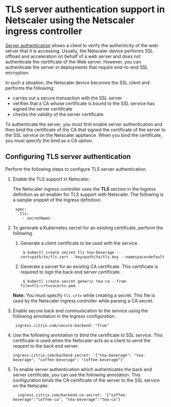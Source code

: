 # TLS server authentication support in Netscaler using the Netscaler ingress controller

[Server authentication](https://docs.citrix.com/en-us/citrix-adc/13/ssl/server-authentication.html) allows a client to verify the authenticity of the web server that it is accessing.
Usually, the Netscaler device performs SSL offload and acceleration on behalf of a web server and does not authenticate the certificate of the Web server. However, you can authenticate the server in deployments that require end-to-end SSL encryption.

In such a situation, the Netscaler device becomes the SSL client and performs the following:

- carries out a secure transaction with the SSL server
- verifies that a CA whose certificate is bound to the SSL service has signed the server certificate
- checks the validity of the server certificate.

To authenticate the server, you must first enable server authentication and then bind the certificate of the CA that signed the certificate of the server to the SSL service on the Netscaler appliance. When you bind the certificate, you must specify the bind as a CA option.

## Configuring TLS server authentication

Perform the following steps to configure TLS server authentication.

1. Enable the TLS support in Netscaler.

     The Netscaler ingress controller uses the **TLS** section in the Ingress definition as an enabler for TLS support with Netscaler.
     The following is a sample snippet of the Ingress definition:



        spec:
          tls:
           - secretName:

2. To generate a Kubernetes secret for an existing certificate, perform the following.


    1. Generate a client certificate to be used with the service.

            $ kubectl create secret tls tea-beverage --cert=path/to/tls.cert --key=path/to/tls.key --namespace=default

    2. Generate a secret for an existing CA certificate. This certificate is required to sign the back end server certificate.


            $ kubectl create secret generic tea-ca --from-file=tls.crt=cacerts.pem

     **Note:** You must specify `tls.crt=` while creating a secret. This file is used by the Netscaler ingress controller while parsing a CA secret.

3.  Enable secure back end communication to the service using the following annotation in the Ingress configuration.
   

         ingress.citrix.com/secure-backend: "True" 

4.  Use the following annotation to bind the certificate to SSL service. This certificate is used when the Netscaler acts as a client to send the request to the back end server.


        ingress.citrix.com/backend-secret: '{"tea-beverage": "tea-beverage", "coffee-beverage": "coffee-beverage"}'

5. To enable server authentication which authenticates the back end server certificate, you can use the following annotation. This configuration binds the CA certificate of the server to the SSL service on the Netscaler.  
 

         ingress.citrix.com/backend-ca-secret: '{"coffee-beverage":"coffee-ca", "tea-beverage":"tea-ca"}


